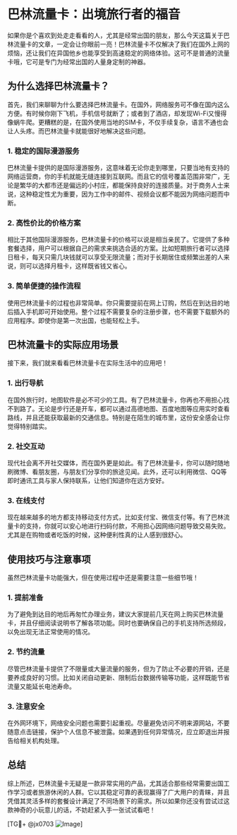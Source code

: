 # 巴林流量卡：出境旅行者的福音

如果你是个喜欢到处走走看看的人，尤其是经常出国的朋友，那么今天这篇关于巴林流量卡的文章，一定会让你眼前一亮！巴林流量卡不仅解决了我们在国外上网的烦恼，还让我们在异国他乡也能享受到高速稳定的网络体验。这可不是普通的流量卡哦，它可是专门为经常出国的人量身定制的神器。

## 为什么选择巴林流量卡？

首先，我们来聊聊为什么要选择巴林流量卡。在国外，网络服务可不像在国内这么方便。有时候你刚下飞机，手机信号就断了；或者到了酒店，却发现Wi-Fi又慢得像蜗牛爬。更糟糕的是，在国外使用当地的SIM卡，不仅手续复杂，语言不通也会让人头疼。而巴林流量卡就能很好地解决这些问题。

### 1. 稳定的国际漫游服务

巴林流量卡提供的是国际漫游服务，这意味着无论你走到哪里，只要当地有支持的网络运营商，你的手机就能无缝连接到互联网。而且它的信号覆盖范围非常广，无论是繁华的大都市还是偏远的小村庄，都能保持良好的连接质量。对于商务人士来说，这种稳定性尤为重要，因为工作中的邮件、视频会议都不能因为网络问题而中断。

### 2. 高性价比的价格方案

相比于其他国际漫游服务，巴林流量卡的价格可以说是相当亲民了。它提供了多种套餐选择，用户可以根据自己的需求来挑选合适的方案。比如短期旅行者可以选择日租卡，每天只需几块钱就可以享受无限流量；而对于长期居住或频繁出差的人来说，则可以选择月租卡，这样既省钱又省心。

### 3. 简单便捷的操作流程

使用巴林流量卡的过程也非常简单。你只需要提前在网上订购，然后在到达目的地后插入手机即可开始使用。整个过程不需要复杂的注册步骤，也不需要下载额外的应用程序。即使你是第一次出国，也能轻松上手。

## 巴林流量卡的实际应用场景

接下来，我们就来看看巴林流量卡在实际生活中的应用吧！

### 1. 出行导航

在国外旅行时，地图软件是必不可少的工具。有了巴林流量卡，你再也不用担心找不到路了。无论是步行还是开车，都可以通过高德地图、百度地图等应用实时查看路线，并且还能获取最新的交通信息。特别是在陌生的城市里，这份安全感会让你觉得特别踏实。

### 2. 社交互动

现代社会离不开社交媒体，而在国外更是如此。有了巴林流量卡，你可以随时随地刷微博、看朋友圈，与朋友们分享你的旅途见闻。此外，还可以利用微信、QQ等即时通讯工具与家人保持联系，让他们知道你在远方安好。

### 3. 在线支付

现在越来越多的地方都支持移动支付方式，比如支付宝、微信支付等。有了巴林流量卡的支持，你就可以安心地进行扫码付款，不用担心因网络问题导致交易失败。尤其是在购物或者吃饭的时候，这种便利性真的让人感到很舒心。

## 使用技巧与注意事项

虽然巴林流量卡功能强大，但在使用过程中还是需要注意一些细节哦！

### 1. 提前准备

为了避免到达目的地后再匆忙办理业务，建议大家提前几天在网上购买巴林流量卡，并且仔细阅读说明书了解各项功能。同时也要确保自己的手机支持所选频段，以免出现无法正常使用的情况。

### 2. 节约流量

尽管巴林流量卡提供了不限量或大量流量的服务，但为了防止不必要的开销，还是要养成良好的习惯。比如关闭自动更新、限制后台数据传输等功能，这样既能节省流量又能延长电池寿命。

### 3. 注意安全

在外网环境下，网络安全问题也需要引起重视。尽量避免访问不明来源网站，不要随意点击链接，保护个人信息不被泄露。如果遇到任何异常情况，应立即退出并报告给相关机构处理。

## 总结

综上所述，巴林流量卡无疑是一款非常实用的产品，尤其适合那些经常需要出国工作学习或者旅游休闲的人群。它以其稳定可靠的表现赢得了广大用户的青睐，并且凭借其灵活多样的套餐设计满足了不同场景下的需求。所以如果你还没有尝试过这款神奇的小玩意儿的话，不妨赶紧入手一张试试看吧！

[TG💪+ @jx0703 ![Image](https://github.com/user-attachments/assets/dbca1d08-cadb-493c-b0ec-ad6f7a83f270)]